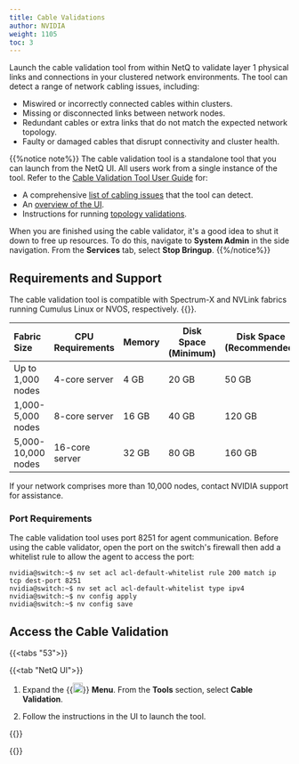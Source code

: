 ```yaml
---
title: Cable Validations
author: NVIDIA
weight: 1105
toc: 3
---
```


Launch the cable validation tool from within NetQ to validate layer 1 physical links and connections in your clustered network environments. The tool can detect a range of network cabling issues, including: 

- Miswired or incorrectly connected cables within clusters.
- Missing or disconnected links between network nodes.
- Redundant cables or extra links that do not match the expected network topology.
- Faulty or damaged cables that disrupt connectivity and cluster health.

{{%notice note%}}
The cable validation tool is a standalone tool that you can launch from the NetQ UI. All users work from a single instance of the tool. Refer to the <a href="https://docs.nvidia.com/networking/display/cablevalidationtool160/" target="_blank">Cable Validation Tool User Guide</a> for: 

- A comprehensive <a href="https://docs.nvidia.com/networking/display/cablevalidationtool160/introduction#src-4183397448_Introduction-SymptomsandRemediation" target="_blank">list of cabling issues</a> that the tool can detect.
- An <a href="https://docs.nvidia.com/networking/display/cablevalidationtool160/bringup+gui" target="_blank">overview of the UI</a>.
- Instructions for running <a href="https://docs.nvidia.com/networking/display/cablevalidationtool160/topology+files" target="_blank">topology validations</a>.

When you are finished using the cable validator, it's a good idea to shut it down to free up resources. To do this, navigate to <b>System Admin</b> in the side navigation. From the <b>Services</b> tab, select <b>Stop Bringup</b>.
{{%/notice%}}

## Requirements and Support

The cable validation tool is compatible with Spectrum-X and NVLink fabrics running Cumulus Linux or NVOS, respectively. {{<exlink url="https://docs.nvidia.com/networking/display/cablevalidationtool160/installation+notes" text="Read more about supported device types">}}. 

| Fabric Size | CPU Requirements | Memory | Disk Space (Minimum) | Disk Space (Recommended) |
| :--------- | --------- | ----------- |  ----------- |  ----------- |
| Up to 1,000 nodes | 4-core server | 4 GB | 20 GB | 50 GB |
| 1,000-5,000 nodes | 8-core server | 16 GB | 40 GB | 120 GB |
| 5,000-10,000 nodes | 16-core server | 32 GB | 80 GB | 160 GB |

If your network comprises more than 10,000 nodes, contact NVIDIA support for assistance.

### Port Requirements

The cable validation tool uses port 8251 for agent communication. Before using the cable validator, open the port on the switch's firewall then add a whitelist rule to allow the agent to access the port:

```
nvidia@switch:~$ nv set acl acl-default-whitelist rule 200 match ip tcp dest-port 8251
nvidia@switch:~$ nv set acl acl-default-whitelist type ipv4
nvidia@switch:~$ nv config apply
nvidia@switch:~$ nv config save
```

## Access the Cable Validation

{{<tabs "53">}}

{{<tab "NetQ UI">}}

1. Expand the {{<img src="https://icons.cumulusnetworks.com/01-Interface-Essential/03-Menu/navigation-menu.svg" height="18" width="18">}} **Menu**. From the **Tools** section, select **Cable Validation**.

2. Follow the instructions in the UI to launch the tool.

{{</tab>}}

{{</tabs>}}